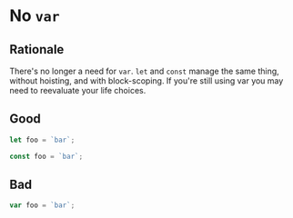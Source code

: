 # No `var`

## Rationale

There's no longer a need for `var`. `let` and `const` manage the same thing, without hoisting, and with block-scoping. If you're still using var you may need to reevaluate your life choices.

## Good

```javascript
let foo = `bar`;
```

```javascript
const foo = `bar`;
```

## Bad

```javascript
var foo = `bar`;
```
